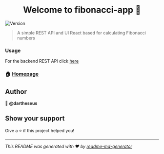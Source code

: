 <h1 align="center">Welcome to fibonacci-app 👋</h1>
<p>
  <img alt="Version" src="https://img.shields.io/badge/version-1.0.0-blue.svg?cacheSeconds=2592000" />
</p>

> A simple REST API and UI React based for calculating Fibonacci numbers

### Usage

For the backend REST API click [here](https://github.com/dartheseus/fibonacci-app) 

### 🏠 [Homepage](https://github.com/dartheseus/fibonacci-app)

## Author

👤 **@dartheseus**


## Show your support

Give a ⭐️ if this project helped you!

***
_This README was generated with ❤️ by [readme-md-generator](https://github.com/kefranabg/readme-md-generator)_
